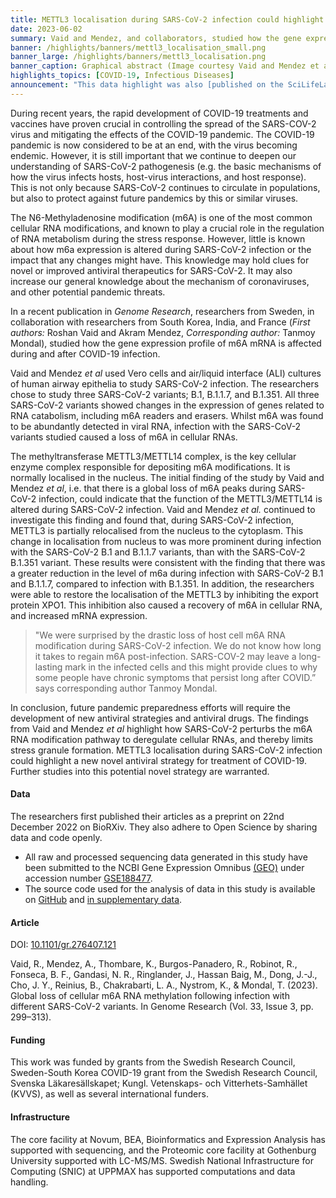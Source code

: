 ```yaml
---
title: METTL3 localisation during SARS-CoV-2 infection could highlight new novel antiviral strategy
date: 2023-06-02
summary: Vaid and Mendez, and collaborators, studied how the gene expression profile of m6A mRNA is affected both during and after COVID-19 infection. All sequencing data and the source code for analysis are shared.
banner: /highlights/banners/mettl3_localisation_small.png
banner_large: /highlights/banners/mettl3_localisation.png
banner_caption: Graphical abstract (Image courtesy Vaid and Mendez et al. (2023)).
highlights_topics: [COVID-19, Infectious Diseases]
announcement: "This data highlight was also [published on the SciLifeLab Data Platform](https://data.scilifelab.se/highlights/mettl3_localisation/), as the work described in this highlight constitutes data-driven life science. The Platform is a hub for data-driven life science in Sweden, containing multiple relevant resources, tools, and services. It includes information on multiple subjects, including infectious diseases, please check out the [Data Platform](https://data.scilifelab.se/) for more."
---
```


During recent years, the rapid development of COVID-19 treatments and vaccines have proven crucial in controlling the spread of the SARS-COV-2 virus and mitigating the effects of the COVID-19 pandemic. The COVID-19 pandemic is now considered to be at an end, with the virus becoming endemic. However, it is still important that we continue to deepen our understanding of SARS-CoV-2 pathogenesis (e.g. the basic mechanisms of how the virus infects hosts, host-virus interactions, and host response). This is not only because SARS-CoV-2 continues to circulate in populations, but also to protect against future pandemics by this or similar viruses.

The N6-Methyladenosine modification (m6A) is one of the most common cellular RNA modifications, and known to play a crucial role in the regulation of RNA metabolism during the stress response. However, little is known about how m6a expression is altered during SARS-CoV-2 infection or the impact that any changes might have. This knowledge may hold clues for novel or improved antiviral therapeutics for SARS-CoV-2. It may also increase our general knowledge about the mechanism of coronaviruses, and other potential pandemic threats.

In a recent publication in _Genome Research_, researchers from Sweden, in collaboration with researchers from South Korea, India, and France (_First authors:_ Roshan Vaid and Akram Mendez, _Corresponding author:_ Tanmoy Mondal), studied how the gene expression profile of m6A mRNA is affected during and after COVID-19 infection.

Vaid and Mendez _et al_ used Vero cells and air/liquid interface (ALI) cultures of human airway epithelia to study SARS-CoV-2 infection. The researchers chose to study three SARS-CoV-2 variants; B.1, B.1.1.7, and B.1.351. All three SARS-CoV-2 variants showed changes in the expression of genes related to RNA catabolism, including m6A readers and erasers. Whilst m6A was found to be abundantly detected in viral RNA, infection with the SARS-CoV-2 variants studied caused a loss of m6A in cellular RNAs.

The methyltransferase METTL3/METTL14 complex, is the key cellular enzyme complex responsible for depositing m6A modifications. It is normally localised in the nucleus. The initial finding of the study by Vaid and Mendez _et al_, i.e. that there is a global loss of m6A peaks during SARS-CoV-2 infection, could indicate that the function of the METTL3/METTL14 is altered during SARS-CoV-2 infection. Vaid and Mendez _et al._ continued to investigate this finding and found that, during SARS-CoV-2 infection, METTL3 is partially relocalised from the nucleus to the cytoplasm. This change in localisation from nucleus to was more prominent during infection with the SARS-CoV-2 B.1 and B.1.1.7 variants, than with the SARS-CoV-2 B.1.351 variant. These results were consistent with the finding that there was a greater reduction in the level of m6a during infection with SARS-CoV-2 B.1 and B.1.1.7, compared to infection with B.1.351. In addition, the researchers were able to restore the localisation of the METTL3 by inhibiting the export protein XPO1. This inhibition also caused a recovery of m6A in cellular RNA, and increased mRNA expression.

> "We were surprised by the drastic loss of host cell m6A RNA modification during SARS-CoV-2 infection. We do not know how long it takes to regain m6A post-infection. SARS-COV-2 may leave a long-lasting mark in the infected cells and this might provide clues to why some people have chronic symptoms that persist long after COVID.” says corresponding author Tanmoy Mondal.

In conclusion, future pandemic preparedness efforts will require the development of new antiviral strategies and antiviral drugs. The findings from Vaid and Mendez _et al_ highlight how SARS-CoV-2 perturbs the m6A RNA modification pathway to deregulate cellular RNAs, and thereby limits stress granule formation. METTL3 localisation during SARS-CoV-2 infection could highlight a new novel antiviral strategy for treatment of COVID-19. Further studies into this potential novel strategy are warranted.

#### Data

The researchers first published their articles as a preprint on 22nd December 2022 on BioRXiv. They also adhere to Open Science by sharing data and code openly.

- All raw and processed sequencing data generated in this study have been submitted to the NCBI Gene Expression Omnibus [(GEO)](https://www.ncbi.nlm.nih.gov/geo/) under accession number [GSE188477](https://www.ncbi.nlm.nih.gov/geo/query/acc.cgi?acc=GSE188477).
- The source code used for the analysis of data in this study is available on [GitHub](https://github.com/AkramMendez/m6a_sarscov2) and [in supplementary data](https://genome.cshlp.org/content/suppl/2023/03/24/gr.276407.121.DC1).

#### Article

DOI: [10.1101/gr.276407.121](https://doi.org/10.1101/gr.276407.121)

Vaid, R., Mendez, A., Thombare, K., Burgos-Panadero, R., Robinot, R., Fonseca, B. F., Gandasi, N. R., Ringlander, J., Hassan Baig, M., Dong, J.-J., Cho, J. Y., Reinius, B., Chakrabarti, L. A., Nystrom, K., & Mondal, T. (2023). Global loss of cellular m6A RNA methylation following infection with different SARS-CoV-2 variants. In Genome Research (Vol. 33, Issue 3, pp. 299–313).

#### Funding

This work was funded by grants from the Swedish Research Council, Sweden-South Korea COVID-19 grant from the Swedish Research Council, Svenska Läkaresällskapet; Kungl. Vetenskaps- och Vitterhets-Samhället (KVVS), as well as several international funders.

#### Infrastructure

The core facility at Novum, BEA, Bioinformatics and Expression Analysis has supported with sequencing, and the Proteomic core facility at Gothenburg University supported with LC-MS/MS. Swedish National Infrastructure for Computing (SNIC) at UPPMAX has supported computations and data handling.
